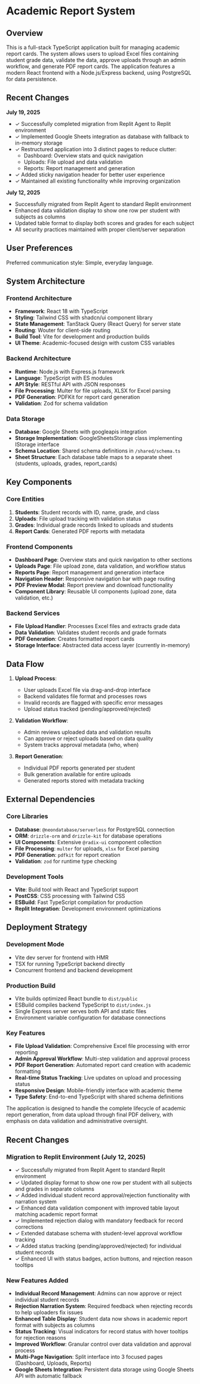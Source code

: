 # Academic Report System

## Overview

This is a full-stack TypeScript application built for managing academic report cards. The system allows users to upload Excel files containing student grade data, validate the data, approve uploads through an admin workflow, and generate PDF report cards. The application features a modern React frontend with a Node.js/Express backend, using PostgreSQL for data persistence.

## Recent Changes

**July 19, 2025**
- ✓ Successfully completed migration from Replit Agent to Replit environment
- ✓ Implemented Google Sheets integration as database with fallback to in-memory storage
- ✓ Restructured application into 3 distinct pages to reduce clutter:
  - Dashboard: Overview stats and quick navigation
  - Uploads: File upload and data validation
  - Reports: Report management and generation
- ✓ Added sticky navigation header for better user experience
- ✓ Maintained all existing functionality while improving organization

**July 12, 2025**
- Successfully migrated from Replit Agent to standard Replit environment
- Enhanced data validation display to show one row per student with subjects as columns
- Updated table format to display both scores and grades for each subject
- All security practices maintained with proper client/server separation

## User Preferences

Preferred communication style: Simple, everyday language.

## System Architecture

### Frontend Architecture
- **Framework**: React 18 with TypeScript
- **Styling**: Tailwind CSS with shadcn/ui component library
- **State Management**: TanStack Query (React Query) for server state
- **Routing**: Wouter for client-side routing
- **Build Tool**: Vite for development and production builds
- **UI Theme**: Academic-focused design with custom CSS variables

### Backend Architecture
- **Runtime**: Node.js with Express.js framework
- **Language**: TypeScript with ES modules
- **API Style**: RESTful API with JSON responses
- **File Processing**: Multer for file uploads, XLSX for Excel parsing
- **PDF Generation**: PDFKit for report card generation
- **Validation**: Zod for schema validation

### Data Storage
- **Database**: Google Sheets with googleapis integration
- **Storage Implementation**: GoogleSheetsStorage class implementing IStorage interface
- **Schema Location**: Shared schema definitions in `/shared/schema.ts`
- **Sheet Structure**: Each database table maps to a separate sheet (students, uploads, grades, report_cards)

## Key Components

### Core Entities
1. **Students**: Student records with ID, name, grade, and class
2. **Uploads**: File upload tracking with validation status
3. **Grades**: Individual grade records linked to uploads and students
4. **Report Cards**: Generated PDF reports with metadata

### Frontend Components
- **Dashboard Page**: Overview stats and quick navigation to other sections
- **Uploads Page**: File upload zone, data validation, and workflow status
- **Reports Page**: Report management and generation interface
- **Navigation Header**: Responsive navigation bar with page routing
- **PDF Preview Modal**: Report preview and download functionality
- **Component Library**: Reusable UI components (upload zone, data validation, etc.)

### Backend Services
- **File Upload Handler**: Processes Excel files and extracts grade data
- **Data Validation**: Validates student records and grade formats
- **PDF Generation**: Creates formatted report cards
- **Storage Interface**: Abstracted data access layer (currently in-memory)

## Data Flow

1. **Upload Process**:
   - User uploads Excel file via drag-and-drop interface
   - Backend validates file format and processes rows
   - Invalid records are flagged with specific error messages
   - Upload status tracked (pending/approved/rejected)

2. **Validation Workflow**:
   - Admin reviews uploaded data and validation results
   - Can approve or reject uploads based on data quality
   - System tracks approval metadata (who, when)

3. **Report Generation**:
   - Individual PDF reports generated per student
   - Bulk generation available for entire uploads
   - Generated reports stored with metadata tracking

## External Dependencies

### Core Libraries
- **Database**: `@neondatabase/serverless` for PostgreSQL connection
- **ORM**: `drizzle-orm` and `drizzle-kit` for database operations
- **UI Components**: Extensive `@radix-ui` component collection
- **File Processing**: `multer` for uploads, `xlsx` for Excel parsing
- **PDF Generation**: `pdfkit` for report creation
- **Validation**: `zod` for runtime type checking

### Development Tools
- **Vite**: Build tool with React and TypeScript support
- **PostCSS**: CSS processing with Tailwind CSS
- **ESBuild**: Fast TypeScript compilation for production
- **Replit Integration**: Development environment optimizations

## Deployment Strategy

### Development Mode
- Vite dev server for frontend with HMR
- TSX for running TypeScript backend directly
- Concurrent frontend and backend development

### Production Build
- Vite builds optimized React bundle to `dist/public`
- ESBuild compiles backend TypeScript to `dist/index.js`
- Single Express server serves both API and static files
- Environment variable configuration for database connections

### Key Features
- **File Upload Validation**: Comprehensive Excel file processing with error reporting
- **Admin Approval Workflow**: Multi-step validation and approval process
- **PDF Report Generation**: Automated report card creation with academic formatting
- **Real-time Status Tracking**: Live updates on upload and processing status
- **Responsive Design**: Mobile-friendly interface with academic theme
- **Type Safety**: End-to-end TypeScript with shared schema definitions

The application is designed to handle the complete lifecycle of academic report generation, from data upload through final PDF delivery, with emphasis on data validation and administrative oversight.

## Recent Changes

### Migration to Replit Environment (July 12, 2025)
- ✓ Successfully migrated from Replit Agent to standard Replit environment
- ✓ Updated display format to show one row per student with all subjects and grades in separate columns
- ✓ Added individual student record approval/rejection functionality with narration system
- ✓ Enhanced data validation component with improved table layout matching academic report format
- ✓ Implemented rejection dialog with mandatory feedback for record corrections
- ✓ Extended database schema with student-level approval workflow tracking
- ✓ Added status tracking (pending/approved/rejected) for individual student records
- ✓ Enhanced UI with status badges, action buttons, and rejection reason tooltips

### New Features Added
- **Individual Record Management**: Admins can now approve or reject individual student records
- **Rejection Narration System**: Required feedback when rejecting records to help uploaders fix issues
- **Enhanced Table Display**: Student data now shows in academic report format with subjects as columns
- **Status Tracking**: Visual indicators for record status with hover tooltips for rejection reasons
- **Improved Workflow**: Granular control over data validation and approval process
- **Multi-Page Navigation**: Split interface into 3 focused pages (Dashboard, Uploads, Reports)
- **Google Sheets Integration**: Persistent data storage using Google Sheets API with automatic fallback